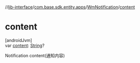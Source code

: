 //[lib-interface](../../../index.md)/[com.base.sdk.entity.apps](../index.md)/[WmNotification](index.md)/[content](content.md)

# content

[androidJvm]\
var [content](content.md): [String](https://kotlinlang.org/api/latest/jvm/stdlib/kotlin/-string/index.html)?

Notification content(通知内容)
